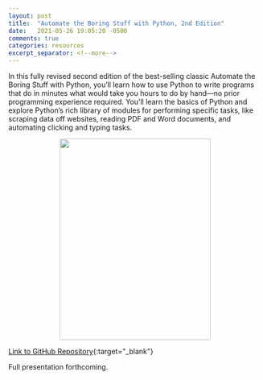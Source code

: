 ```yaml
---
layout: post
title:  "Automate the Boring Stuff with Python, 2nd Edition"
date:   2021-05-26 19:05:20 -0500
comments: true
categories: resources
excerpt_separator: <!--more-->
---
```


In this fully revised second edition of the best-selling classic Automate the Boring Stuff with Python, you’ll learn how to use Python to write programs that do in minutes what would take you hours to do by hand—no prior programming experience required. You'll learn the basics of Python and explore Python’s rich library of modules for performing specific tasks, like scraping data off websites, reading PDF and Word documents, and automating clicking and typing tasks.
<!--more-->

<center><img src="https://images-na.ssl-images-amazon.com/images/I/51CYYb0RZUL._SX376_BO1,204,203,200_.jpg" style="height: 400px; width:300px;"/></center>

[Link to GitHub Repository](https://github.com/hanleye29/Automate_The_Boring_Stuff){:target="_blank"}

Full presentation forthcoming.
